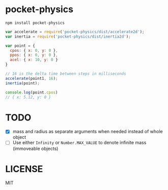 pocket-physics
==============

```
npm install pocket-physics
```

```js
var accelerate = require('pocket-physics/dist/accelerate2d');
var inertia = require('pocket-physics/dist/inertia2d');

var point = {
  cpos: { x: 0, y: 0 },
  ppos: { x: 0, y: 0 },
  acel: { x: 10, y: 0 }
}

// 16 is the delta time between steps in milliseconds
accelerate(point1, 16);
inertia(point);

console.log(point.cpos)
// { x: 5.12, y: 0 }
```

TODO
====

- [x] mass and radius as separate arguments when needed instead of whole object
- [ ] Use either `Infinity` or `Number.MAX_VALUE` to denote infinite mass (immoveable objects)

LICENSE
=======

MIT